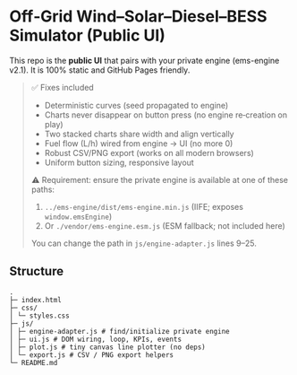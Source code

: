 # Off‑Grid Wind–Solar–Diesel–BESS Simulator (Public UI)


This repo is the **public UI** that pairs with your private engine (ems-engine v2.1).
It is 100% static and GitHub Pages friendly.


> ✅ Fixes included
> - Deterministic curves (seed propagated to engine)
> - Charts never disappear on button press (no engine re‑creation on play)
> - Two stacked charts share width and align vertically
> - Fuel flow (L/h) wired from engine → UI (no more 0)
> - Robust CSV/PNG export (works on all modern browsers)
> - Uniform button sizing, responsive layout
>
> ⚠️ Requirement: ensure the private engine is available at one of these paths:
> 1. `../ems-engine/dist/ems-engine.min.js` (IIFE; exposes `window.emsEngine`)
> 2. Or `./vendor/ems-engine.esm.js` (ESM fallback; not included here)
>
> You can change the path in `js/engine-adapter.js` lines 9–25.


## Structure
```
.
├─ index.html
├─ css/
│ └─ styles.css
├─ js/
│ ├─ engine-adapter.js # find/initialize private engine
│ ├─ ui.js # DOM wiring, loop, KPIs, events
│ ├─ plot.js # tiny canvas line plotter (no deps)
│ └─ export.js # CSV / PNG export helpers
└─ README.md
